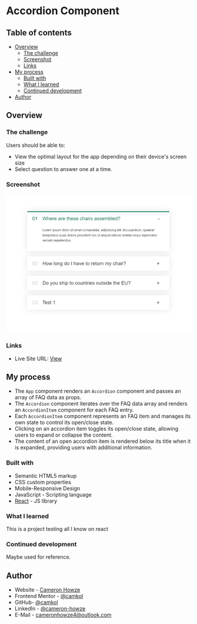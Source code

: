 # Accordion Component

## Table of contents

- [Overview](#overview)
  - [The challenge](#the-challenge)
  - [Screenshot](#screenshot)
  - [Links](#links)
- [My process](#my-process)
  - [Built with](#built-with)
  - [What I learned](#what-i-learned)
  - [Continued development](#continued-development)
- [Author](#author)

## Overview

### The challenge

Users should be able to:

- View the optimal layout for the app depending on their device's screen size
- Select question to answer one at a time.

### Screenshot

![](./screen.jpg)

### Links

- Live Site URL: [View](https://accordion-component2.netlify.app/)

## My process

- The `App` component renders an `Accordion` component and passes an array of FAQ data as props.
- The `Accordion` component iterates over the FAQ data array and renders an `AccordionItem` component for each FAQ entry.
- Each `AccordionItem` component represents an FAQ item and manages its own state to control its open/close state.
- Clicking on an accordion item toggles its open/close state, allowing users to expand or collapse the content.
- The content of an open accordion item is rendered below its title when it is expanded, providing users with additional information.

### Built with

- Semantic HTML5 markup
- CSS custom properties
- Mobile-Responsive Design
- JavaScript - Scripting language
- [React](https://reactjs.org/) - JS library

### What I learned

This is a project testing all I know on react

### Continued development

Maybe used for reference.

## Author

- Website - [Cameron Howze](https://camkol.github.io/)
- Frontend Mentor - [@camkol](https://www.frontendmentor.io/profile/camkol)
- GitHub- [@camkol](https://github.com/camkol)
- LinkedIn - [@cameron-howze](https://www.linkedin.com/in/cameron-howze-28a646109/)
- E-Mail - [cameronhowze4@outlook.com](mailto:cameronhowze4@outlook.com)
